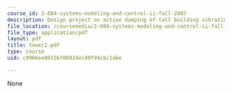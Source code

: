 ```yaml
---
course_id: 2-004-systems-modeling-and-control-ii-fall-2007
description: Design project on active damping of tall building vibrations.
file_location: /coursemedia/2-004-systems-modeling-and-control-ii-fall-2007/c9966ee0915bf08934ecd9f94cbc1abe_tower2.pdf
file_type: application/pdf
layout: pdf
title: tower2.pdf
type: course
uid: c9966ee0915bf08934ecd9f94cbc1abe

---
```

None